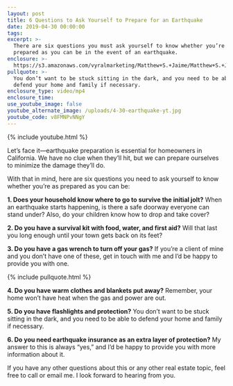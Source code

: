 ```yaml
---
layout: post
title: 6 Questions to Ask Yourself to Prepare for an Earthquake
date: 2019-04-30 00:00:00
tags:
excerpt: >-
  There are six questions you must ask yourself to know whether you’re as
  prepared as you can be in the event of an earthquake.
enclosure: >-
  https://s3.amazonaws.com/vyralmarketing/Matthew+S.+Jaime/Matthew+S.+Jaime+and+Associates+_+6+Questions+to+Ask+Yourself+to+Prepare+for+an+Earthquake.mp4
pullquote: >-
  You don’t want to be stuck sitting in the dark, and you need to be able to
  defend your home and family if necessary.
enclosure_type: video/mp4
enclosure_time:
use_youtube_image: false
youtube_alternate_image: /uploads/4-30-earthquake-yt.jpg
youtube_code: v8FMNPvNNgY
---
```


{% include youtube.html %}

Let’s face it—earthquake preparation is essential for homeowners in California. We have no clue when they’ll hit, but we can prepare ourselves to minimize the damage they’ll do.

With that in mind, here are six questions you need to ask yourself to know whether you’re as prepared as you can be:

**1\. Does your household know where to go to survive the initial jolt?** When an earthquake starts happening, is there a safe doorway everyone can stand under? Also, do your children know how to drop and take cover?

**2\. Do you have a survival kit with food, water, and first aid?** Will that last you long enough until your town gets back on its feet?

**3\. Do you have a gas wrench to turn off your gas?** If you’re a client of mine and you don’t have one of these, get in touch with me and I’d be happy to provide you with one.

{% include pullquote.html %}

**4\. Do you have warm clothes and blankets put away?** Remember, your home won’t have heat when the gas and power are out.&nbsp;

**5\. Do you have flashlights and protection?** You don’t want to be stuck sitting in the dark, and you need to be able to defend your home and family if necessary.&nbsp;

**6\. Do you need earthquake insurance as an extra layer of protection?** My answer to this is always “yes,” and I’d be happy to provide you with more information about it.

If you have any other questions about this or any other real estate topic, feel free to call or email me. I look forward to hearing from you.